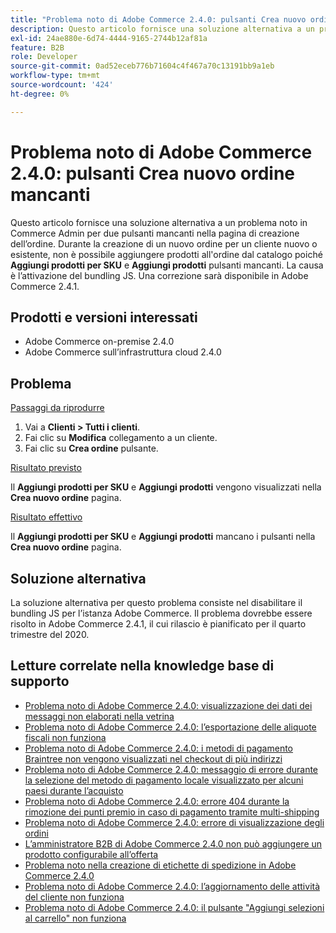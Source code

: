 ```yaml
---
title: "Problema noto di Adobe Commerce 2.4.0: pulsanti Crea nuovo ordine mancanti"
description: Questo articolo fornisce una soluzione alternativa a un problema noto in Commerce Admin per due pulsanti mancanti nella pagina di creazione dell’ordine. Durante la creazione di un nuovo ordine per un cliente nuovo o esistente, non è possibile aggiungere prodotti all’ordine dal catalogo perché mancano i pulsanti **Aggiungi prodotti per SKU** e **Aggiungi prodotti**. La causa è l’attivazione del bundling JS. Una correzione sarà disponibile in Adobe Commerce 2.4.1.
exl-id: 24ae880e-6d74-4444-9165-2744b12af81a
feature: B2B
role: Developer
source-git-commit: 0ad52eceb776b71604c4f467a70c13191bb9a1eb
workflow-type: tm+mt
source-wordcount: '424'
ht-degree: 0%

---
```


# Problema noto di Adobe Commerce 2.4.0: pulsanti Crea nuovo ordine mancanti

Questo articolo fornisce una soluzione alternativa a un problema noto in Commerce Admin per due pulsanti mancanti nella pagina di creazione dell’ordine. Durante la creazione di un nuovo ordine per un cliente nuovo o esistente, non è possibile aggiungere prodotti all&#39;ordine dal catalogo poiché **Aggiungi prodotti per SKU** e **Aggiungi prodotti** pulsanti mancanti. La causa è l’attivazione del bundling JS. Una correzione sarà disponibile in Adobe Commerce 2.4.1.

## Prodotti e versioni interessati

* Adobe Commerce on-premise 2.4.0
* Adobe Commerce sull’infrastruttura cloud 2.4.0

## Problema

<u>Passaggi da riprodurre</u>

1. Vai a **Clienti > Tutti i clienti**.
1. Fai clic su **Modifica** collegamento a un cliente.
1. Fai clic su **Crea ordine** pulsante.

<u>Risultato previsto</u>

Il **Aggiungi prodotti per SKU** e **Aggiungi prodotti** vengono visualizzati nella **Crea nuovo ordine** pagina.

<u>Risultato effettivo</u>

Il **Aggiungi prodotti per SKU** e **Aggiungi prodotti** mancano i pulsanti nella **Crea nuovo ordine** pagina.

## Soluzione alternativa

La soluzione alternativa per questo problema consiste nel disabilitare il bundling JS per l’istanza Adobe Commerce. Il problema dovrebbe essere risolto in Adobe Commerce 2.4.1, il cui rilascio è pianificato per il quarto trimestre del 2020.

## Letture correlate nella knowledge base di supporto

* [Problema noto di Adobe Commerce 2.4.0: visualizzazione dei dati dei messaggi non elaborati nella vetrina](/help/troubleshooting/storefront/magento-2-4-0-issue-storefront-raw-message-data-display.md)
* [Problema noto di Adobe Commerce 2.4.0: l’esportazione delle aliquote fiscali non funziona](/help/troubleshooting/miscellaneous/magento-2-4-0-known-issue-export-tax-rates-does-not-work.md)
* [Problema noto di Adobe Commerce 2.4.0: i metodi di pagamento Braintree non vengono visualizzati nel checkout di più indirizzi](/help/troubleshooting/payments/magento-2-4-0-braintree-not-in-multiple-addresses-checkout.md)
* [Problema noto di Adobe Commerce 2.4.0: messaggio di errore durante la selezione del metodo di pagamento locale visualizzato per alcuni paesi durante l’acquisto](/help/troubleshooting/payments/magento-2-4-0-checkout-error-selecting-local-payments.md)
* [Problema noto di Adobe Commerce 2.4.0: errore 404 durante la rimozione dei punti premio in caso di pagamento tramite multi-shipping](/help/troubleshooting/storefront/magento-2-4-0-404-error-removing-rewards-points-on-multi-shipping-checkout.md)
* [Problema noto di Adobe Commerce 2.4.0: errore di visualizzazione degli ordini](/help/troubleshooting/storefront/magento-2-4-0-known-issue-orders-display-error.md)
* [L’amministratore B2B di Adobe Commerce 2.4.0 non può aggiungere un prodotto configurabile all’offerta](/help/troubleshooting/miscellaneous/magento-2-4-0-b2b-admin-can-t-add-configurable-product-to-quote.md)
* [Problema noto nella creazione di etichette di spedizione in Adobe Commerce 2.4.0](/help/troubleshooting/known-issues-patches-attached/shipping-labels-creation-known-issue-in-magento-2-4-0.md)
* [Problema noto di Adobe Commerce 2.4.0: l’aggiornamento delle attività del cliente non funziona](/help/troubleshooting/miscellaneous/magento-2-4-0-refresh-on-customer-activities-does-not-work.md)
* [Problema noto di Adobe Commerce 2.4.0: il pulsante &quot;Aggiungi selezioni al carrello&quot; non funziona](/help/troubleshooting/miscellaneous/magento-2-4-0-add-selections-to-my-cart-does-not-work.md)
